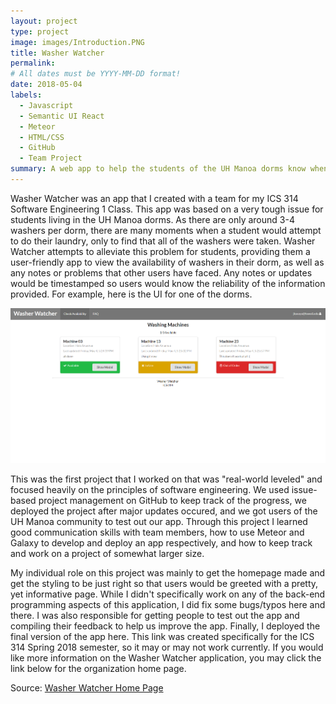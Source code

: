 ```yaml
---
layout: project
type: project
image: images/Introduction.PNG
title: Washer Watcher
permalink: 
# All dates must be YYYY-MM-DD format!
date: 2018-05-04
labels:
  - Javascript
  - Semantic UI React
  - Meteor
  - HTML/CSS
  - GitHub
  - Team Project
summary: A web app to help the students of the UH Manoa dorms know when a washer in their dorm is available.
---
```


Washer Watcher was an app that I created with a team for my ICS 314 Software Engineering 1 Class. This app was based on a very tough issue for students living in the UH Manoa dorms. As there are only around 3-4 washers per dorm, there are many moments when a student would attempt to do their laundry, only to find that all of the washers were taken. Washer Watcher attempts to alleviate this problem for students, providing them a user-friendly app to view the availability of washers in their dorm, as well as any notes or problems that other users have faced. Any notes or updates would be timestamped so users would know the reliability of the information provided. For example, here is the UI for one of the dorms.

<div class="ui small rounded images">
  <img class="ui image" src="../images/UpdatedAvailability.PNG">
</div>

This was the first project that I worked on that was "real-world leveled" and focused heavily on the principles of software engineering. We used issue-based project management on GitHub to keep track of the progress, we deployed the project after major updates occured, and we got users of the UH Manoa community to test out our app. Through this project I learned good communication skills with team members, how to use Meteor and Galaxy to develop and deploy an app respectively, and how to keep track and work on a project of somewhat larger size. 

My individual role on this project was mainly to get the homepage made and get the styling to be just right so that users would be greeted with a pretty, yet informative page. While I didn't specifically work on any of the back-end programming aspects of this application, I did fix some bugs/typos here and there. I was also responsible for getting people to test out the app and compiling their feedback to help us improve the app. Finally, I deployed the final version of the app here. This link was created specifically for the ICS 314 Spring 2018 semester, so it may or may not work currently. If you would like more information on the Washer Watcher application, you may click the link below for the organization home page.

Source: <a href="https://washerwatcher.github.io/"><i class="large github icon "></i>Washer Watcher Home Page</a>

